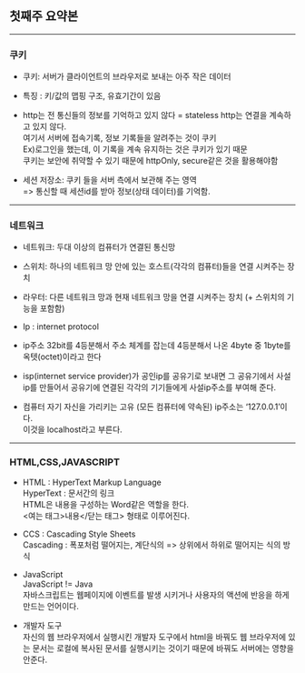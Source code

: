 ## 첫째주 요약본
---------
### 쿠키<br>
+ 쿠키: 서버가 클라이언트의 브라우저로 보내는 아주 작은 데이터<br>
+ 특징 : 키/값의 맵핑 구조, 유효기간이 있음 

+ http는 전 통신들의 정보를 기억하고 있지 않다 = stateless
http는 연결을 계속하고 있지 않다.<br>
여기서 서버에 접속기록, 정보 기록들을 알려주는 것이 쿠키<br> 
Ex)로그인을 했는데, 이 기록을 계속 유지하는 것은 쿠키가 있기 때문<br>
쿠키는 보안에 취약할 수 있기 때문에 httpOnly, secure같은 것을 활용해야함

+ 세션 저장소: 쿠키 들을 서버 측에서 보관해 주는 영역<br>
=> 통신할 때 세션id를 받아 정보(상태 데이터)를 기억함.

--------

### 네트워크

+ 네트워크: 두대 이상의 컴퓨터가 연결된 통신망<br>
+ 스위치: 하나의 네트워크 망 안에 있는 호스트(각각의 컴퓨터)들을 연결 시켜주는 장치<br>
+ 라우터: 다른 네트워크 망과 현재 네트워크 망을 연결 시켜주는 장치 (+ 스위치의 기능을 포함함)

+ Ip : internet protocol

+ ip주소 32bit를 4등분해서 주소 체계를 잡는데 4등분해서 나온 4byte 중 1byte를 옥텟(octet)이라고 한다

+ isp(internet service provider)가 공인ip를 공유기로 보내면 그 공유기에서 사설ip를 만들어서 공유기에 연결된 각각의 기기들에게 사설ip주소를 부여해 준다.

+ 컴퓨터 자기 자신을 가리키는 고유 (모든 컴퓨터에 약속된) ip주소는 ‘127.0.0.1’이다.<br> 이것을 localhost라고 부른다.

---------

### HTML,CSS,JAVASCRIPT
+ HTML : HyperText Markup Language<br>
HyperText : 문서간의 링크<br>
HTML은 내용을 구성하는 Word같은 역할을 한다.<br>
<여는 태그>내용</닫는 태그> 형태로 이루어진다.<br>

+ CCS : Cascading Style Sheets<br>
Cascading : 폭포처럼 떨어지는, 계단식의
=> 상위에서 하위로 떨어지는 식의 방식

+ JavaScript<br>
JavaScript != Java<br>
자바스크립트는 웹페이지에 이벤트를 발생 시키거나 사용자의 액션에 반응을 하게 만드는 언어이다.

+ 개발자 도구<br>
자신의 웹 브라우저에서 실행시킨 개발자 도구에서 html을 바꿔도 웹 브라우저에 있는 문서는 로컬에 복사된 문서를 실행시키는 것이기 때문에 바꿔도 서버에는 영향을 안준다.